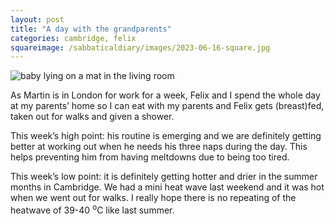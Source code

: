 ```yaml
---
layout: post
title: "A day with the grandparents"
categories: cambridge, felix
squareimage: /sabbaticaldiary/images/2023-06-16-square.jpg
---
```

<img src="/sabbaticaldiary/images/2023-06-16.jpg" alt="baby lying on a mat in the living room" class="center">

As Martin is in London for work for a week, Felix and I spend the whole day at my parents’ home so I can eat with my parents and Felix gets (breast)fed, taken out for walks and given a shower.  

This week’s high point: his routine is emerging and we are definitely getting better at working out when he needs his three naps during the day. This helps preventing him from having meltdowns due to being too tired. 

This week’s low point: it is definitely getting hotter and drier in the summer months in Cambridge. We had a mini heat wave last weekend and it was hot when we went out for walks. I really hope there is no repeating of the heatwave of 39-40 <sup>o</sup>C like last summer. 